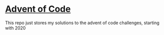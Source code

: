 # [Advent of Code](ghttps://adventofcode.com/)

This repo just stores my solutions to the advent of code challenges, starting
with 2020
